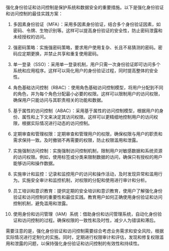 强化身份验证和访问控制是保护系统和数据安全的重要措施。以下是强化身份验证和访问控制的最佳实践方案：

1. 多因素身份验证（MFA）：采用多因素身份验证，结合多个身份验证因素，如密码、令牌、生物识别等。这样可以提高身份验证的安全性，防止密码泄露和未经授权的访问。

2. 强密码策略：实施强密码策略，要求用户使用复杂、长且不易猜测的密码。密码应定期更换，并禁止共享和重复使用密码。

3. 单一登录（SSO）：采用单一登录机制，用户只需一次身份验证即可访问多个系统和应用程序。这样可以简化用户的身份验证过程，同时提高整体的安全性。

4. 角色基础访问控制（RBAC）：使用角色基础访问控制模型，将用户分配到不同的角色，并为每个角色分配最小必要的权限。这样可以限制用户的访问权限，确保用户只能访问与其职责相关的功能和数据。

5. 基于属性的访问控制（ABAC）：采用基于属性的访问控制模型，根据用户的身份、属性和上下文来决定其访问权限。这样可以更精细地控制用户的访问权限，根据实际情况进行动态的访问控制。

6. 定期审查和管理权限：定期审查和管理用户的权限，确保权限与用户的职责和需求保持一致。及时撤销不再需要的权限，防止权限滥用和泄露。

7. 实施强制访问控制：实施强制访问控制机制，限制用户对敏感数据和系统资源的访问权限。例如，使用标签或分类来限制数据的访问，确保只有授权的用户能够访问和操作数据。

8. 实施审计和监控：记录和监控用户的访问和操作活动，及时发现异常和滥用行为。实施安全审计和监控机制，对权限的分配和使用进行审计和分析。

9. 员工培训和意识教育：提供定期的安全培训和意识教育，使用户了解强化身份验证和访问控制的重要性和最佳实践。教育用户如何正确使用身份验证和访问控制机制，避免滥用和泄露。

10. 使用身份和访问管理（IAM）系统：借助身份和访问管理系统，自动化身份验证和访问控制的过程。确保权限的一致性和及时性，减少人为错误和滞后。

需要注意的是，强化身份验证和访问控制需要综合考虑业务需求和安全风险，根据实际情况进行定制化的实施。同时，定期进行权限审计和评估，发现和修复权限滥用和泄露的问题，以保持强化身份验证和访问控制的有效性和持续性。